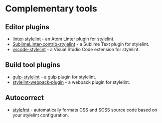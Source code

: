 # Complementary tools

## Editor plugins

- [linter-stylelint](https://github.com/AtomLinter/linter-stylelint) - an Atom Linter plugin for stylelint.
- [SublimeLinter-contrib-stylelint](https://github.com/kungfusheep/SublimeLinter-contrib-stylelint) - a Sublime Text plugin for stylelint.
- [vscode-stylelint](https://github.com/shinnn/vscode-stylelint) - a Visual Studio Code extension for stylelint.

## Build tool plugins

- [gulp-stylelint](https://github.com/olegskl/gulp-stylelint) - a gulp plugin for stylelint.
- [stylelint-webpack-plugin](https://github.com/vieron/stylelint-webpack-plugin) - a webpack plugin for stylelint.

## Autocorrect

- [stylefmt](https://github.com/morishitter/stylefmt) - automatically formats CSS and SCSS source code based on your stylelint configuration.
